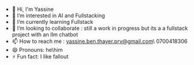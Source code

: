 - 👋 Hi, I'm Yassine
- 👀 I’m interested in AI and Fullstacking
- 🌱 I’m currently learning Fullstack
- 💞️ I’m looking to collaborate : still a work in progress but its a a fullstack project with an llm chatbot
- 📫 How to reach me : yassine.ben.thayer.prv@gmail.com\ 0700418306
- 😄 Pronouns: he\him
- ⚡ Fun fact: I like fallout
<!---
AntiSpiral-0/AntiSpiral-0 is a ✨ special ✨ repository because its `README.md` (this file) appears on your GitHub profile.
You can click the Preview link to take a look at your changes.
--->
